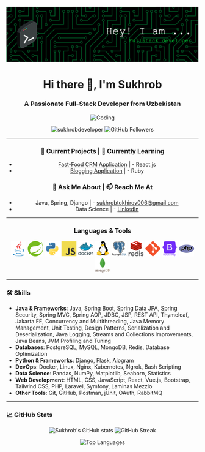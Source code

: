 ![Header](https://github.com/sukhrobdeveloper/github-profile-banners/blob/main/github-terminal-banner.png?raw=true)
<h1 align="center">Hi there 👋, I'm Sukhrob</h1>
<h3 align="center">A Passionate Full-Stack Developer from Uzbekistan</h3>

<p align="center">
  <img align="center" alt="Coding" width="400" src="https://cdn.dribbble.com/users/1162077/screenshots/3848914/programmer.gif" />
</p>

<p align="center">
  <img src="https://komarev.com/ghpvc/?username=sukhrobdeveloper&label=Profile%20views&color=blue&style=flat-square" alt="sukhrobdeveloper" /> 
  <img src="https://img.shields.io/github/followers/sukhrobdeveloper?label=Followers&style=social" alt="GitHub Followers"/>
</p>

---

<div align="center">

  ### 🔭 Current Projects                               |                               🌱 Currently Learning
  - [Fast-Food CRM Application](https://github.com/sukhrobdeveloper/fast-food-crm-application)  |  - React.js
  - [Blogging Application](https://github.com/sukhrobdeveloper/blog-application)                 |  - Ruby

</div>

<div align="center">

  ### 💬 Ask Me About                                  |                               📫 Reach Me At
  - Java, Spring, Django                               |  - [sukhrobtokhirov006@gmail.com](mailto:sukhrobtokhirov006@gmail.com)
  - Data Science                                       |  - [LinkedIn](https://linkedin.com/in/sukhrob-tokhirov-b19525319)

</div>

---

<h3 align="center">Languages & Tools</h3>
<p align="center">
  <img src="https://raw.githubusercontent.com/devicons/devicon/master/icons/java/java-original.svg" alt="Java" width="40" height="40"/>
  <img src="https://raw.githubusercontent.com/devicons/devicon/master/icons/spring/spring-original.svg" alt="Spring" width="40" height="40"/>
  <img src="https://raw.githubusercontent.com/devicons/devicon/master/icons/python/python-original.svg" alt="Python" width="40" height="40"/>
  <img src="https://raw.githubusercontent.com/devicons/devicon/master/icons/javascript/javascript-original.svg" alt="JavaScript" width="40" height="40"/>
  <img src="https://raw.githubusercontent.com/devicons/devicon/master/icons/docker/docker-original-wordmark.svg" alt="Docker" width="40" height="40"/>
  <img src="https://raw.githubusercontent.com/devicons/devicon/master/icons/linux/linux-original.svg" alt="Linux" width="40" height="40"/>
  <img src="https://raw.githubusercontent.com/devicons/devicon/master/icons/postgresql/postgresql-original-wordmark.svg" alt="PostgreSQL" width="40" height="40"/>
  <img src="https://raw.githubusercontent.com/devicons/devicon/master/icons/redis/redis-original-wordmark.svg" alt="Redis" width="40" height="40"/>
  <img src="https://raw.githubusercontent.com/devicons/devicon/master/icons/git/git-original.svg" alt="Git" width="40" height="40"/>
  <img src="https://raw.githubusercontent.com/devicons/devicon/master/icons/bootstrap/bootstrap-plain-wordmark.svg" alt="Bootstrap" width="40" height="40"/>
  <img src="https://raw.githubusercontent.com/devicons/devicon/master/icons/php/php-original.svg" alt="PHP" width="40" height="40"/>
  <img src="https://raw.githubusercontent.com/devicons/devicon/master/icons/mongodb/mongodb-original-wordmark.svg" alt="MongoDB" width="40" height="40"/>
</p>

---

### 🛠️ Skills

- **Java & Frameworks**: Java, Spring Boot, Spring Data JPA, Spring Security, Spring MVC, Spring AOP, JDBC, JSP, REST API, Thymeleaf, Jakarta EE, Concurrency and Multithreading, Java Memory Management, Unit Testing, Design Patterns, Serialization and Deserialization, Java Logging, Streams and Collections Improvements, Java Beans, JVM Profiling and Tuning
- **Databases**: PostgreSQL, MySQL, MongoDB, Redis, Database Optimization
- **Python & Frameworks**: Django, Flask, Aiogram
- **DevOps**: Docker, Linux, Nginx, Kubernetes, Ngrok, Bash Scripting
- **Data Science**: Pandas, NumPy, Matplotlib, Seaborn, Statistics
- **Web Development**: HTML, CSS, JavaScript, React, Vue.js, Bootstrap, Tailwind CSS, PHP, Laravel, Symfony, Laminas Mezzio
- **Other Tools**: Git, GitHub, Postman, jUnit, OAuth, RabbitMQ

---

### 📈 GitHub Stats

<p align="center">
  <img src="https://github-readme-stats.vercel.app/api?username=sukhrobdeveloper&show_icons=true&theme=radical" alt="Sukhrob's GitHub stats" />
  <img src="https://github-readme-streak-stats.herokuapp.com/?user=sukhrobdeveloper&theme=radical" alt="GitHub Streak" />
</p>

<p align="center">
  <img src="https://github-readme-stats.vercel.app/api/top-langs/?username=sukhrobdeveloper&layout=compact&theme=radical" alt="Top Languages" />
</p>
